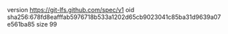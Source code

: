 version https://git-lfs.github.com/spec/v1
oid sha256:678fd8eafffab5976718b533a1202d65cb9023041c85ba31d9639a07e561ba85
size 99

